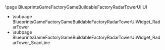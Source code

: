 \page BlueprintsGameFactoryGameBuildableFactoryRadarTowerUI UI
- \subpage BlueprintsGameFactoryGameBuildableFactoryRadarTowerUIWidget_RadarTower
- \subpage BlueprintsGameFactoryGameBuildableFactoryRadarTowerUIWidget_RadarTower_ScanLine
